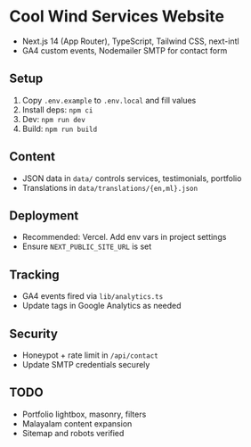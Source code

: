 # Cool Wind Services Website

- Next.js 14 (App Router), TypeScript, Tailwind CSS, next-intl
- GA4 custom events, Nodemailer SMTP for contact form

## Setup

1. Copy `.env.example` to `.env.local` and fill values
2. Install deps: `npm ci`
3. Dev: `npm run dev`
4. Build: `npm run build`

## Content

- JSON data in `data/` controls services, testimonials, portfolio
- Translations in `data/translations/{en,ml}.json`

## Deployment

- Recommended: Vercel. Add env vars in project settings
- Ensure `NEXT_PUBLIC_SITE_URL` is set

## Tracking

- GA4 events fired via `lib/analytics.ts`
- Update tags in Google Analytics as needed

## Security

- Honeypot + rate limit in `/api/contact`
- Update SMTP credentials securely

## TODO

- Portfolio lightbox, masonry, filters
- Malayalam content expansion
- Sitemap and robots verified